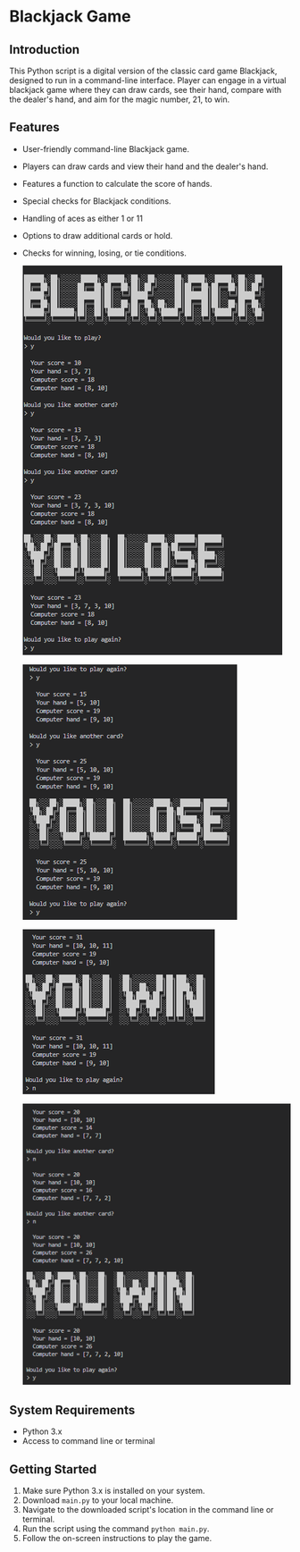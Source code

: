 # Blackjack Game 

## Introduction
This Python script is a digital version of the classic card game Blackjack, designed to run in a command-line interface. Player can engage in a virtual blackjack game where they can draw cards, see their hand, compare with the dealer's hand, and aim for the magic number, 21, to win.

## Features
- User-friendly command-line Blackjack game.
- Players can draw cards and view their hand and the dealer's hand.
- Features a function to calculate the score of hands.
- Special checks for Blackjack conditions.
- Handling of aces as either 1 or 11
- Options to draw additional cards or hold.
- Checks for winning, losing, or tie conditions.

    ![](./images/welcome_screen_user_lose.png)

    ![](./images/user_lose_dealer_win.png)

    ![](./images/user_win_ace_convert_to_1.png)

    ![](./images/user_win_dealer_bust.png)


## System Requirements
- Python 3.x
- Access to command line or terminal

## Getting Started
1. Make sure Python 3.x is installed on your system.
2. Download `main.py` to your local machine.
3. Navigate to the downloaded script's location in the command line or terminal.
4. Run the script using the command `python main.py`.
5. Follow the on-screen instructions to play the game.

